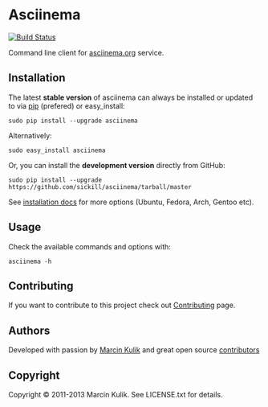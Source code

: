 # Asciinema

[![Build Status](https://travis-ci.org/sickill/asciinema.png?branch=master)](https://travis-ci.org/sickill/asciinema)

Command line client for [asciinema.org](https://asciinema.org) service.

## Installation

The latest __stable version__ of asciinema can always be installed or updated
to via [pip](http://www.pip-installer.org/en/latest/index.html) (prefered) or
easy\_install:

    sudo pip install --upgrade asciinema

Alternatively:

    sudo easy_install asciinema

Or, you can install the __development version__ directly from GitHub:

    sudo pip install --upgrade https://github.com/sickill/asciinema/tarball/master

See [installation docs](https://asciinema.org/docs/installation) for more
options (Ubuntu, Fedora, Arch, Gentoo etc).

## Usage

Check the available commands and options with:

    asciinema -h

## Contributing

If you want to contribute to this project check out
[Contributing](https://asciinema.org/contributing) page.

## Authors

Developed with passion by [Marcin Kulik](http://ku1ik.com) and great open
source [contributors](https://github.com/sickill/asciinema/contributors)

## Copyright

Copyright &copy; 2011-2013 Marcin Kulik. See LICENSE.txt for details.
